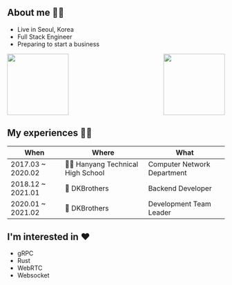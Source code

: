 ## About me 🙋‍♂️
* Live in Seoul, Korea
* Full Stack Engineer
* Preparing to start a business

<img height="142px" src="https://github-readme-stats.vercel.app/api/top-langs/?username=kentakang&langs_count=10&layout=compact"><img align="right" height="142px" src="https://github-readme-solvedac.hyp3rflow.vercel.app/api/?handle=kentakang">

## My experiences 🧑‍💻

| When | Where | What |
| ---- | ----- | ---- |
| 2017.03 ~ 2020.02 | 🧑‍🎓 Hanyang Technical High School | Computer Network Department |
| 2018.12 ~ 2021.01 | 🏢 DKBrothers | Backend Developer |
| 2020.01 ~ 2021.02 | 🏢 DKBrothers | Development Team Leader |

## I'm interested in ❤️
* gRPC
* Rust
* WebRTC
* Websocket
